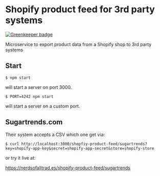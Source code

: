 # Shopify product feed for 3rd party systems

[![Greenkeeper badge](https://badges.greenkeeper.io/nerdsofalltrades/shopify-product-feed.svg)](https://greenkeeper.io/)

Microservice to export product data from a Shopify shop to 3rd party systems

## Start

```
$ npm start
```

will start a server on port 3000.

```
$ PORT=4242 npm start
```

will start a server on a custom port.

## Sugartrends.com

Their system accepts a CSV which one get via:

```
$ curl http://localhost:3000/shopfiy-product-feed/sugartrends?key=shopify-app-key&secret=shopify-app-secret&store=shopify-store
```

or try it live at:

https://nerdsofalltrad.es/shopify-product-feed/sugartrends
